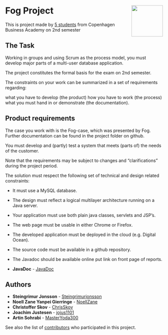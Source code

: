 # Fog Project <img align="right" width="100" height="100" src="http://shop.johannesfog.dk/gfx/foglogok.png">
This is project made by [5 students](https://github.com/Steingrimurjonsson/FogProjekt#authors) from Copenhagen Business Academy on 2nd semester 

## The Task

Working in groups and using Scrum as the process model, you must develop major parts of a multi-user database application.

The project constitutes the formal basis for the exam on 2nd semester.

The constraints on your work can be summarized in a set of requirements regarding:

what you have to develop (the product)
how you have to work (the process)
what you must hand in or demonstrate (the documentation).

## Product requirements

The case you work with is the Fog-case, which was presented by Fog. Further documentation can be found in the project folder on github.

You must develop and (partly) test a system that meets (parts of) the needs of the customer.

Note that the requirements may be subject to changes and “clarifications” during the project period.

The solution must respect the following set of technical and design related constraints:

* It must use a MySQL database.

* The design must reflect a logical multilayer architecture running on a Java server.

* Your application must use both plain java classes, servlets and JSP’s.

* The web page must be usable in either Chrome or Firefox.

* The developed application must be deployed in the cloud (e.g. Digital Ocean).

* The source code must be available in a github repository.

* The Javadoc should be available online put link on front page of reports.


* **JavaDoc** - [JavaDoc](https://steingrimurjonsson.github.io/FogProjekt/)

## Authors
* **Steingrimur Jonsson** - [Steingrimurjonsson](https://github.com/Steingrimurjonsson)
* **Noell Zane Yanpei Gierringe** - [NoellZane](https://github.com/NoellZane)
* **Christoffer Skov** - [ChrisSkov](https://github.com/ChrisSkov)
* **Joachim Justesen** - [jojus1101](https://github.com/jojus1101)
* **Artin Sohrabi** - [MasterYoda300](https://github.com/MasterYoda300)

See also the list of [contributors](https://github.com/Steingrimurjonsson/FogProjekt/contributors) who participated in this project.
